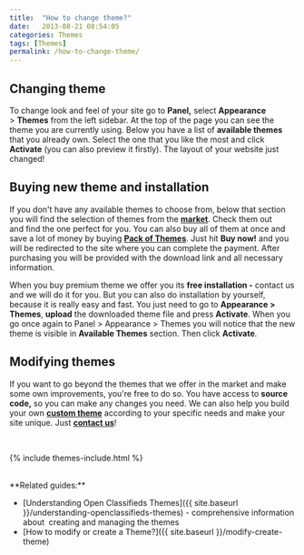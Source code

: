 ```yaml
---
title:  "How to change theme?"
date:   2013-08-21 08:54:05
categories: Themes
tags: [Themes]
permalink: /how-to-change-theme/
---
```

## Changing theme

To change look and feel of your site go to **Panel,** select **Appearance** > **Themes** from the left sidebar. At the top of the page you can see the theme you are currently using. Below you have a list of **available themes** that you already own. Select the one that you like the most and click **Activate** (you can also preview it firstly). The layout of your website just changed!

## Buying new theme and installation

If you don't have any available themes to choose from, below that section you will find the selection of themes from the **[market](http://open-classifieds.com/market/)**. Check them out and find the one perfect for you. You can also buy all of them at once and save a lot of money by buying **[Pack of Themes](http://open-classifieds.com/market/pack-of-themes/)**. Just hit **Buy now!** and you will be redirected to the site where you can complete the payment. After purchasing you will be provided with the download link and all necessary information.

When you buy premium theme we offer you its **free installation -** contact us and we will do it for you. But you can also do installation by yourself, because it is really easy and fast. You just need to go to **Appearance > Themes**, **upload** the downloaded theme file and press **Activate**. When you go once again to Panel > Appearance > Themes you will notice that the new theme is visible in **Available Themes** section. Then click **Activate**.

## Modifying themes

If you want to go beyond the themes that we offer in the market and make some own improvements, you're free to do so. You have access to **source code,** so you can make any changes you need. We can also help you build your own **[custom theme](http://open-classifieds.com/customization/)** according to your specific needs and make your site unique. Just **[contact us](http://open-classifieds.com/contact/)**!

<br>

{% include themes-include.html %}

<br>
**Related guides:**

  * [Understanding Open Classifieds Themes]({{ site.baseurl }}/understanding-openclassifieds-themes) - comprehensive information about  creating and managing the themes
  * [How to modify or create a Theme?]({{ site.baseurl }}/modify-create-theme)
  